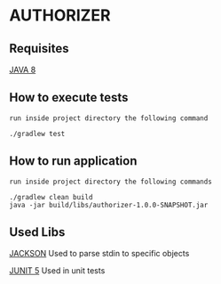 # AUTHORIZER

## Requisites
[JAVA 8](https://www.oracle.com/java/technologies/javase/javase-jdk8-downloads.html)

## How to execute tests
```
run inside project directory the following command

./gradlew test
```

## How to run application
```
run inside project directory the following commands

./gradlew clean build
java -jar build/libs/authorizer-1.0.0-SNAPSHOT.jar
```

## Used Libs

[JACKSON](https://github.com/FasterXML/jackson)
Used to parse stdin to specific objects

[JUNIT 5](https://junit.org/junit5/)
Used in unit tests